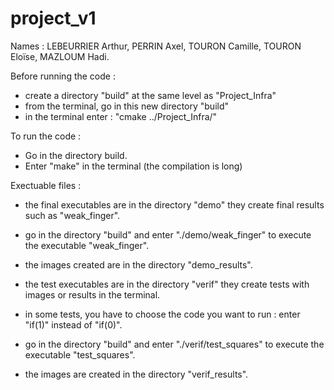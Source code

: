 # project_v1


Names : LEBEURRIER Arthur, PERRIN Axel, TOURON Camille, TOURON Eloïse, MAZLOUM Hadi.

Before running the code : 

- create a directory "build" at the same level as "Project_Infra" 
- from the terminal, go in this new directory "build"
- in the terminal enter : "cmake ../Project_Infra/"


To run the code : 

- Go in the directory build.
- Enter "make" in the terminal (the compilation is long)

Exectuable files : 
- the final executables are in the directory "demo"
they create final results such as "weak_finger".
- go in the directory "build" and enter "./demo/weak_finger" to execute the executable "weak_finger".
- the images created are in the directory "demo_results".


- the test executables are in the directory "verif"
they create tests with images or results in the terminal.
- in some tests, you have to choose the code you want to run : 
enter "if(1)" instead of "if(0)".
- go in the directory "build" and enter "./verif/test_squares" to execute the executable "test_squares".
- the images are created in the directory "verif_results".


